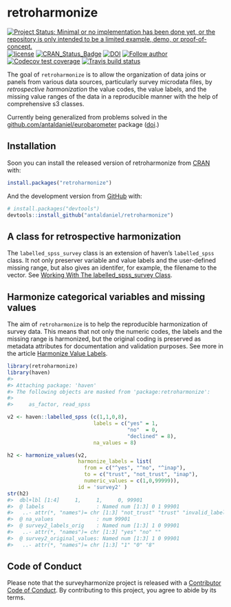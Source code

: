 
<!-- README.md is generated from README.Rmd. Please edit that file -->

# retroharmonize

<!-- badges: start -->

[![Project Status: Minimal or no implementation has been done yet, or
the repository is only intended to be a limited example, demo, or
proof-of-concept.](https://www.repostatus.org/badges/latest/concept.svg)](https://www.repostatus.org/#concept)
[![license](https://img.shields.io/badge/license-GPL--3-blue.svg)](https://www.gnu.org/licenses/gpl-3.0.en.html)
[![CRAN\_Status\_Badge](https://www.r-pkg.org/badges/version/eurobarometer)](https://cran.r-project.org/package=eurobarometer)
[![DOI](https://zenodo.org/badge/DOI/10.5281/zenodo.3937746.svg)](https://doi.org/10.5281/zenodo.3937746)
[![Follow
author](https://img.shields.io/twitter/follow/antaldaniel.svg?style=social)](https://twitter.com/intent/follow?screen_name=antaldaniel)
[![Codecov test
coverage](https://codecov.io/gh/antaldaniel/retroharmonize/branch/master/graph/badge.svg)](https://codecov.io/gh/antaldaniel/retroharmonize?branch=master)
[![Travis build
status](https://travis-ci.com/antaldaniel/retroharmonize.svg?branch=master)](https://travis-ci.com/antaldaniel/retroharmonize)
<!-- badges: end -->

The goal of `retroharmonize` is to allow the organization of data joins
or panels from various data sources, particularly survey microdata
files, by *retrospective harmonization* the value codes, the value
labels, and the missing value ranges of the data in a reproducible
manner with the help of comprehensive s3 classes.

Currently being generalized from problems solved in the
[github.com/antaldaniel/eurobarometer](\(https://github.com/antaldaniel/eurobarometer\))
package ([doi](https://doi.org/10.5281/zenodo.3825700).)

## Installation

Soon you can install the released version of retroharmonize from
[CRAN](https://CRAN.R-project.org) with:

``` r
install.packages("retroharmonize")
```

And the development version from [GitHub](https://github.com/) with:

``` r
# install.packages("devtools")
devtools::install_github("antaldaniel/retroharmonize")
```

## A class for retrospective harmonization

The `labelled_spss_survey` class is an extension of haven’s
`labelled_spss` class. It not only preserver variable and value labels
and the user-defined missing range, but also gives an identifer, for
example, the filename to the vector. See [Working With The
labelled\_spss\_survey
Class](http://retroharmonize.satellitereport.com/articles/labelled_spss_survey.html).

## Harmonize categorical variables and missing values

The aim of `retroharmonize` is to help the reproducible harmonization of
survey data. This means that not only the numeric codes, the labels and
the missing range is harmonized, but the original coding is preserved as
metadata attributes for documentation and validation purposes. See more
in the article [Harmonize Value
Labels](http://retroharmonize.satellitereport.com/articles/harmonize_labels.html).

``` r
library(retroharmonize)
library(haven)
#> 
#> Attaching package: 'haven'
#> The following objects are masked from 'package:retroharmonize':
#> 
#>     as_factor, read_spss

v2 <- haven::labelled_spss (c(1,1,0,8), 
                            labels = c("yes" = 1,
                                       "no"  = 0,
                                       "declined" = 8),
                            na_values = 8)

h2 <- harmonize_values(v2, 
                       harmonize_labels = list(
                         from = c("^yes", "^no", "^inap"), 
                         to = c("trust", "not_trust", "inap"), 
                         numeric_values = c(1,0,99999)), 
                       id = 'survey2' )
str(h2)
#>  dbl+lbl [1:4]     1,     1,     0, 99901
#>  @ labels                 : Named num [1:3] 0 1 99901
#>   ..- attr(*, "names")= chr [1:3] "not_trust" "trust" "invalid_label"
#>  @ na_values              : num 99901
#>  @ survey2_labels_orig    : Named num [1:3] 1 0 99901
#>   ..- attr(*, "names")= chr [1:3] "yes" "no" ""
#>  @ survey2_original_values: Named num [1:3] 1 0 99901
#>   ..- attr(*, "names")= chr [1:3] "1" "0" "8"
```

## Code of Conduct

Please note that the surveyharmonize project is released with a
[Contributor Code of
Conduct](https://contributor-covenant.org/version/2/0/CODE_OF_CONDUCT.html).
By contributing to this project, you agree to abide by its terms.
